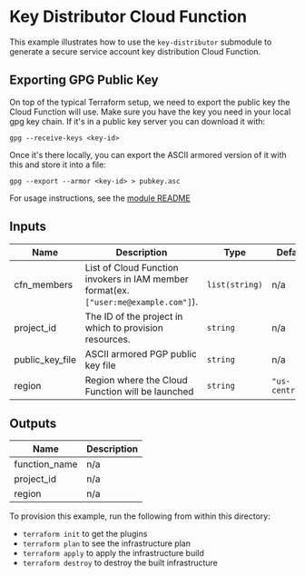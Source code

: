# Key Distributor Cloud Function

This example illustrates how to use the `key-distributor` submodule to generate a secure service account key distribution Cloud Function.

## Exporting GPG Public Key

On top of the typical Terraform setup, we need to export the public key the Cloud Function will use. Make sure you have the key you need in your local
gpg key chain. If it's in a public key server you can download it with:

```
gpg --receive-keys <key-id>
```

Once it's there locally, you can export the ASCII armored version of it with this and store it into a file:

```
gpg --export --armor <key-id> > pubkey.asc
```

For usage instructions, see the [module README](../../modules/key-distributor/README.md)

<!-- BEGINNING OF PRE-COMMIT-TERRAFORM DOCS HOOK -->
## Inputs

| Name | Description | Type | Default | Required |
|------|-------------|------|---------|:--------:|
| cfn\_members | List of Cloud Function invokers in IAM member format(ex. `["user:me@example.com"]`). | `list(string)` | n/a | yes |
| project\_id | The ID of the project in which to provision resources. | `string` | n/a | yes |
| public\_key\_file | ASCII armored PGP public key file | `string` | n/a | yes |
| region | Region where the Cloud Function will be launched | `string` | `"us-central1"` | no |

## Outputs

| Name | Description |
|------|-------------|
| function\_name | n/a |
| project\_id | n/a |
| region | n/a |

<!-- END OF PRE-COMMIT-TERRAFORM DOCS HOOK -->

To provision this example, run the following from within this directory:
- `terraform init` to get the plugins
- `terraform plan` to see the infrastructure plan
- `terraform apply` to apply the infrastructure build
- `terraform destroy` to destroy the built infrastructure
